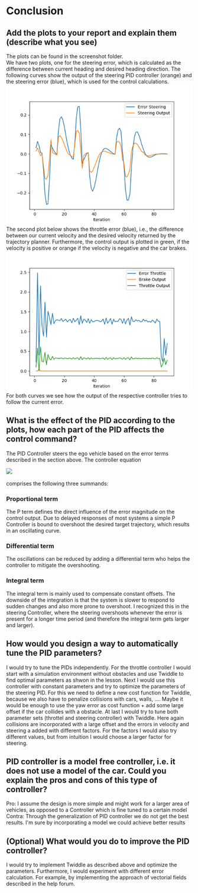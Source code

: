 # Conclusion

## Add the plots to your report and explain them (describe what you see)
The plots can be found in the screenshot folder.  
We have two plots, one for the steering error, which is calculated as the difference between current heading and desired heading direction. The following curves show the output of the steering PID controller (orange) and the steering error (blue), which is used for the control calculations.    
![SteeringPlot](screenshot/Steering.png)   
The second plot below shows the throttle error (blue), i.e., the difference between our current velocity and the desired velocity returned by the trajectory planner. Furthermore, the control output is plotted in green, if the velocity is positive or orange if the velocity is negative and the car brakes.   
![SteeringPlot](screenshot/Throttle.png)  
For both curves we see how the output of the respective controller tries to follow the current error. 

## What is the effect of the PID according to the plots, how each part of the PID affects the control command?
The PID Controller steers the ego vehicle based on the error terms described in the section above. The controller equation  

<img src="https://render.githubusercontent.com/render/math?math=\text{Output} = -K_P \, \text{Err} - K_D \frac{\mathrm{d}}{\mathrm{d}t} \text{Err} -K _I \sum_0^T \text{Err}">

comprises the following three summands:  
### Proportional term
The P term defines the direct influence of the error magnitude on the control output. 
Due to delayed responses of most systems a simple P Controller is bound to overshoot the desired target trajectory, which 
results in an oscillating curve. 
### Differential term
The oscillations can be reduced by adding a differential term who helps the controller to mitigate the overshooting.
### Integral term
The integral term is mainly used to compensate constant offsets. 
The downside of the integration is that the system is slower to respond to sudden changes and also more prone to overshoot. 
I recognized this in the steering Controller, where the steering overshoots whenever the error is present for a longer time period (and therefore the integral term gets larger and larger).


## How would you design a way to automatically tune the PID parameters?
I would try to tune the PIDs independently. 
For the throttle controller I would start with a simulation environment without obstacles and use Twiddle to find optimal parameters as shwon in the lesson. 
Next I would use this controller with constant parameters and try to optimize the parameters of the steering PID. 
For this we need to define a new cost function for Twiddle, because we also have to penalize collisions with cars, walls, .... 
Maybe it would be enough to use the yaw error as cost function + add some large offset if the car collides with a obstacle. 
At last I would try to tune both parameter sets (throttel and steering controller) with Twiddle. Here again collisions are incorporated with a large offset
and the errors in velocity and steering a added with different factors. For the factors I would also try different values, but from intuition I would 
choose a larger factor for steering.  

## PID controller is a model free controller, i.e. it does not use a model of the car. Could you explain the pros and cons of this type of controller?
Pro: I assume the design is more simple and might work for a larger area of vehicles, as opposed to a Controller which is fine tuned to a certain model
Contra: Through the generalization of PID controller we do not get the best results. I'm sure by incorporating a model we could achieve better results

## (Optional) What would you do to improve the PID controller?
I would try to implement Twiddle as described above and optimize the parameters. 
Furthermore, I would experiment with different error calculation. For example, by implementing the approach of vectorial fields described in the help forum.   


